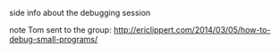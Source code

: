 side info about the debugging session

note Tom sent to the group: http://ericlippert.com/2014/03/05/how-to-debug-small-programs/
